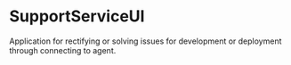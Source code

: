 # SupportServiceUI
Application for rectifying or solving issues for development or deployment through connecting to agent.

